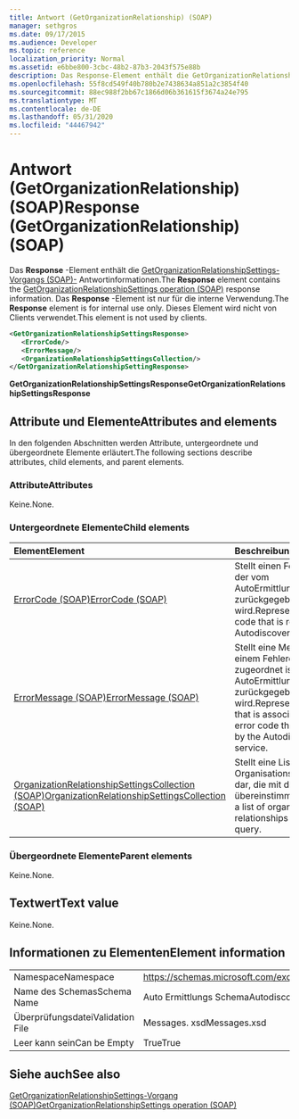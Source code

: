 ```yaml
---
title: Antwort (GetOrganizationRelationship) (SOAP)
manager: sethgros
ms.date: 09/17/2015
ms.audience: Developer
ms.topic: reference
localization_priority: Normal
ms.assetid: e6bbe800-3cbc-48b2-87b3-2043f575e88b
description: Das Response-Element enthält die GetOrganizationRelationshipSettings-Vorgangs (SOAP)-Antwortinformationen. Das Response-Element ist nur für die interne Verwendung. Dieses Element wird nicht von Clients verwendet.
ms.openlocfilehash: 55f8cd549f40b780b2e7438634a851a2c3854f40
ms.sourcegitcommit: 88ec988f2bb67c1866d06b361615f3674a24e795
ms.translationtype: MT
ms.contentlocale: de-DE
ms.lasthandoff: 05/31/2020
ms.locfileid: "44467942"
---
```

# <a name="response-getorganizationrelationship-soap"></a><span data-ttu-id="6359f-105">Antwort (GetOrganizationRelationship) (SOAP)</span><span class="sxs-lookup"><span data-stu-id="6359f-105">Response (GetOrganizationRelationship) (SOAP)</span></span>

<span data-ttu-id="6359f-106">Das **Response** -Element enthält die [GetOrganizationRelationshipSettings-Vorgangs (SOAP)-](getorganizationrelationshipsettings-operation-soap.md) Antwortinformationen.</span><span class="sxs-lookup"><span data-stu-id="6359f-106">The **Response** element contains the [GetOrganizationRelationshipSettings operation (SOAP)](getorganizationrelationshipsettings-operation-soap.md) response information.</span></span> <span data-ttu-id="6359f-107">Das **Response** -Element ist nur für die interne Verwendung.</span><span class="sxs-lookup"><span data-stu-id="6359f-107">The **Response** element is for internal use only.</span></span> <span data-ttu-id="6359f-108">Dieses Element wird nicht von Clients verwendet.</span><span class="sxs-lookup"><span data-stu-id="6359f-108">This element is not used by clients.</span></span> 
  
```XML
<GetOrganizationRelationshipSettingsResponse>
   <ErrorCode/>
   <ErrorMessage/>
   <OrganizationRelationshipSettingsCollection/>
</GetOrganizationRelationshipSettingResponse>
```

 <span data-ttu-id="6359f-109">**GetOrganizationRelationshipSettingsResponse**</span><span class="sxs-lookup"><span data-stu-id="6359f-109">**GetOrganizationRelationshipSettingsResponse**</span></span>
## <a name="attributes-and-elements"></a><span data-ttu-id="6359f-110">Attribute und Elemente</span><span class="sxs-lookup"><span data-stu-id="6359f-110">Attributes and elements</span></span>

<span data-ttu-id="6359f-111">In den folgenden Abschnitten werden Attribute, untergeordnete und übergeordnete Elemente erläutert.</span><span class="sxs-lookup"><span data-stu-id="6359f-111">The following sections describe attributes, child elements, and parent elements.</span></span>
  
### <a name="attributes"></a><span data-ttu-id="6359f-112">Attribute</span><span class="sxs-lookup"><span data-stu-id="6359f-112">Attributes</span></span>

<span data-ttu-id="6359f-113">Keine.</span><span class="sxs-lookup"><span data-stu-id="6359f-113">None.</span></span>
  
### <a name="child-elements"></a><span data-ttu-id="6359f-114">Untergeordnete Elemente</span><span class="sxs-lookup"><span data-stu-id="6359f-114">Child elements</span></span>

|<span data-ttu-id="6359f-115">**Element**</span><span class="sxs-lookup"><span data-stu-id="6359f-115">**Element**</span></span>|<span data-ttu-id="6359f-116">**Beschreibung**</span><span class="sxs-lookup"><span data-stu-id="6359f-116">**Description**</span></span>|
|:-----|:-----|
|[<span data-ttu-id="6359f-117">ErrorCode (SOAP)</span><span class="sxs-lookup"><span data-stu-id="6359f-117">ErrorCode (SOAP)</span></span>](errorcode-soap.md) <br/> |<span data-ttu-id="6359f-118">Stellt einen Fehlercode dar, der vom AutoErmittlungsdienst zurückgegeben wird.</span><span class="sxs-lookup"><span data-stu-id="6359f-118">Represents an error code that is returned by the Autodiscover service.</span></span>  <br/> |
|[<span data-ttu-id="6359f-119">ErrorMessage (SOAP)</span><span class="sxs-lookup"><span data-stu-id="6359f-119">ErrorMessage (SOAP)</span></span>](errormessage-soap.md) <br/> |<span data-ttu-id="6359f-120">Stellt eine Meldung dar, die einem Fehlercode zugeordnet ist, der vom AutoErmittlungsdienst zurückgegeben wird.</span><span class="sxs-lookup"><span data-stu-id="6359f-120">Represents a message that is associated with an error code that is returned by the Autodiscover service.</span></span>  <br/> |
|[<span data-ttu-id="6359f-121">OrganizationRelationshipSettingsCollection (SOAP)</span><span class="sxs-lookup"><span data-stu-id="6359f-121">OrganizationRelationshipSettingsCollection (SOAP)</span></span>](organizationrelationshipsettingscollection-soap.md) <br/> |<span data-ttu-id="6359f-122">Stellt eine Liste von Organisationsbeziehungen dar, die mit der Abfrage übereinstimmen.</span><span class="sxs-lookup"><span data-stu-id="6359f-122">Represents a list of organization relationships that match the query.</span></span>  <br/> |
   
### <a name="parent-elements"></a><span data-ttu-id="6359f-123">Übergeordnete Elemente</span><span class="sxs-lookup"><span data-stu-id="6359f-123">Parent elements</span></span>

<span data-ttu-id="6359f-124">Keine.</span><span class="sxs-lookup"><span data-stu-id="6359f-124">None.</span></span>
  
## <a name="text-value"></a><span data-ttu-id="6359f-125">Textwert</span><span class="sxs-lookup"><span data-stu-id="6359f-125">Text value</span></span>

<span data-ttu-id="6359f-126">Keine.</span><span class="sxs-lookup"><span data-stu-id="6359f-126">None.</span></span>
  
## <a name="element-information"></a><span data-ttu-id="6359f-127">Informationen zu Elementen</span><span class="sxs-lookup"><span data-stu-id="6359f-127">Element information</span></span>

|||
|:-----|:-----|
|<span data-ttu-id="6359f-128">Namespace</span><span class="sxs-lookup"><span data-stu-id="6359f-128">Namespace</span></span>  <br/> |https://schemas.microsoft.com/exchange/2010/Autodiscover  <br/> |
|<span data-ttu-id="6359f-129">Name des Schemas</span><span class="sxs-lookup"><span data-stu-id="6359f-129">Schema Name</span></span>  <br/> |<span data-ttu-id="6359f-130">Auto Ermittlungs Schema</span><span class="sxs-lookup"><span data-stu-id="6359f-130">Autodiscover schema</span></span>  <br/> |
|<span data-ttu-id="6359f-131">Überprüfungsdatei</span><span class="sxs-lookup"><span data-stu-id="6359f-131">Validation File</span></span>  <br/> |<span data-ttu-id="6359f-132">Messages. xsd</span><span class="sxs-lookup"><span data-stu-id="6359f-132">Messages.xsd</span></span>  <br/> |
|<span data-ttu-id="6359f-133">Leer kann sein</span><span class="sxs-lookup"><span data-stu-id="6359f-133">Can be Empty</span></span>  <br/> |<span data-ttu-id="6359f-134">True</span><span class="sxs-lookup"><span data-stu-id="6359f-134">True</span></span>  <br/> |
   
## <a name="see-also"></a><span data-ttu-id="6359f-135">Siehe auch</span><span class="sxs-lookup"><span data-stu-id="6359f-135">See also</span></span>



[<span data-ttu-id="6359f-136">GetOrganizationRelationshipSettings-Vorgang (SOAP)</span><span class="sxs-lookup"><span data-stu-id="6359f-136">GetOrganizationRelationshipSettings operation (SOAP)</span></span>](getorganizationrelationshipsettings-operation-soap.md)

